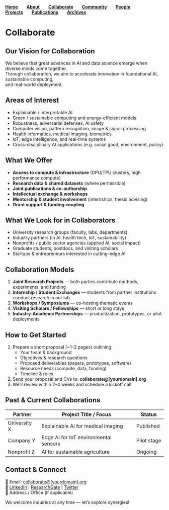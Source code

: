 <div align="left">
  <a href="README.md"><strong>Home</strong></a>&nbsp;&nbsp;&nbsp;&nbsp;&nbsp;&nbsp;
  <a href="About.md"><strong>About</strong></a>&nbsp;&nbsp;&nbsp;&nbsp;&nbsp;&nbsp;
  <a href="Collaborate.md"><strong>Collaborate</strong></a>&nbsp;&nbsp;&nbsp;&nbsp;&nbsp;&nbsp;
  <a href="Community.md"><strong>Community</strong></a>&nbsp;&nbsp;&nbsp;&nbsp;&nbsp;&nbsp;
  <a href="People.md"><strong>People</strong></a>&nbsp;&nbsp;&nbsp;&nbsp;&nbsp;&nbsp;
  <a href="Projects.md"><strong>Projects</strong></a>&nbsp;&nbsp;&nbsp;&nbsp;&nbsp;&nbsp;
  <a href="Publications.md"><strong>Publications</strong></a>&nbsp;&nbsp;&nbsp;&nbsp;&nbsp;&nbsp;
  <a href="Archives.md"><strong>Archives</strong></a>
</div>

# Collaborate

## Our Vision for Collaboration
We believe that great advances in AI and data science emerge when diverse minds come together.  
Through collaboration, we aim to accelerate innovation in foundational AI, sustainable computing,  
and real-world deployment.

## Areas of Interest
- Explainable / interpretable AI  
- Green / sustainable computing and energy-efficient models  
- Robustness, adversarial defenses, AI safety  
- Computer vision, pattern recognition, image & signal processing  
- Health informatics, medical imaging, biometrics  
- IoT, edge intelligence, and real-time systems  
- Cross-disciplinary AI applications (e.g. social good, environment, policy)

## What We Offer
- **Access to compute & infrastructure** (GPU/TPU clusters, high performance compute)  
- **Research data & shared datasets** (where permissible)  
- **Joint publications & co-authorship**  
- **Intellectual exchange & workshops**  
- **Mentorship & student involvement** (internships, thesis advising)  
- **Grant support & funding coupling**

## What We Look for in Collaborators
- University research groups (faculty, labs, departments)  
- Industry partners (in AI, health tech, IoT, sustainability)  
- Nonprofits / public sector agencies (applied AI, social impact)  
- Graduate students, postdocs, and visiting scholars  
- Startups & entrepreneurs interested in cutting-edge AI

## Collaboration Models
1. **Joint Research Projects** — both parties contribute methods, experiments, and funding  
2. **Internship / Student Exchanges** — students from partner institutions conduct research in our lab  
3. **Workshops / Symposiums** — co-hosting thematic events  
4. **Visiting Scholars / Fellowships** — short or long stays  
5. **Industry-Academic Partnerships** — productization, prototypes, or pilot deployments  

## How to Get Started
1. Prepare a short proposal (~1–2 pages) outlining:  
   - Your team & background  
   - Objectives & research questions  
   - Proposed deliverables (papers, prototypes, software)  
   - Resource needs (compute, data, funding)  
   - Timeline & roles  
2. Send your proposal and CVs to: **collaborate@[yourdomain].org**  
3. We’ll review within 2–4 weeks and schedule a kickoff call  

## Past & Current Collaborations
| Partner      | Project Title / Focus                 | Status      |
|--------------|---------------------------------------|-------------|
| University X | Explainable AI for medical imaging    | Published   |
| Company Y    | Edge AI for IoT environmental sensors | Pilot stage |
| Nonprofit Z  | AI for sustainable agriculture        | Ongoing     |

## Contact & Connect
📧 Email: [collaborate@[yourdomain].org](mailto:collaborate@[yourdomain].org)  
🔗 [LinkedIn](#) | [ResearchGate](#) | [Twitter](#)  
📍 Address / Office (if applicable)  

We welcome inquiries at any time — let’s explore synergies!
